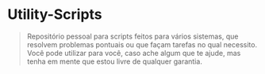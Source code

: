 # Utility-Scripts

> Repositório pessoal para scripts feitos para vários sistemas, que resolvem problemas pontuais ou que façam tarefas no qual necessito. Você pode utilizar para você, caso ache algum que te ajude, mas tenha em mente que estou livre de qualquer garantia. 